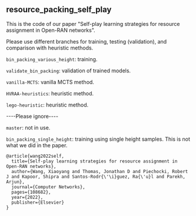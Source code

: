 ## resource_packing_self_play

This is the code of our paper "Self-play learning strategies for resource assignment in Open-RAN networks".

Please use different branches for training, testing (validation), and comparison with heuristic methods.

`bin_packing_various_height`: training.

`validate_bin_packing`: validation of trained models.

`vanilla-MCTS`: vanilla MCTS method.

`HVRAA-heuristics`: heuristic method.

`lego-heuristic`: heuristic method.

----Please ignore----

`master`: not in use.

`bin_packing_single_height`: training using single height samples. This is not what we did in the paper.

```
@article{wang2022self,  
  title={Self-play learning strategies for resource assignment in Open-RAN networks},  
  author={Wang, Xiaoyang and Thomas, Jonathan D and Piechocki, Robert J and Kapoor, Shipra and Santos-Rodr{\'\i}guez, Ra{\'u}l and Parekh, Arjun},  
  journal={Computer Networks},  
  pages={108682},  
  year={2022},  
  publisher={Elsevier}  
}
```

